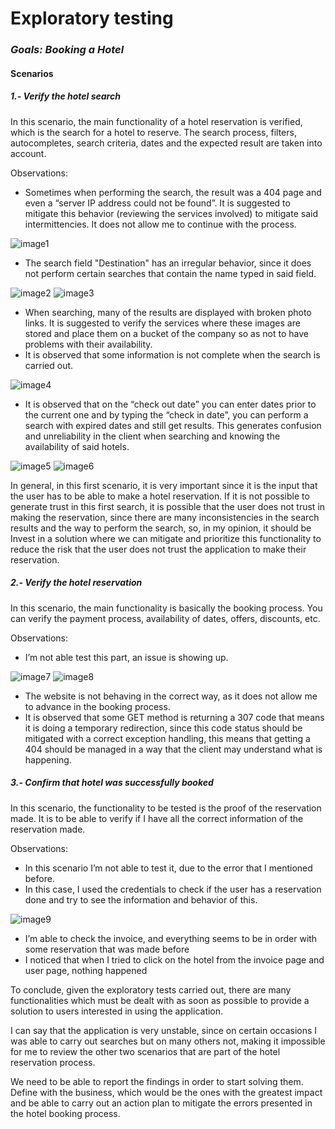 # Exploratory testing
### _Goals: Booking a Hotel_

#### Scenarios

##### 1.- Verify the hotel search

In this scenario, the main functionality of a hotel reservation is verified, which is the search for a hotel to reserve. The search process, filters, autocompletes, search criteria, dates and the expected result are taken into account.

Observations:


- Sometimes when performing the search, the result was a 404 page and even a “server IP address could not be found”. It is suggested to mitigate this behavior (reviewing the services involved) to mitigate said intermittencies. It does not allow me to continue with the process.

![image1](https://user-images.githubusercontent.com/1209284/123964989-06eb6c80-d982-11eb-8dcc-9886f1cddb6f.png)
- The search field "Destination" has an irregular behavior, since it does not perform certain searches that contain the name typed in said field. 

![image2](https://user-images.githubusercontent.com/1209284/123964992-07840300-d982-11eb-9ed7-71f78c4694c7.png)
![image3](https://user-images.githubusercontent.com/1209284/123964996-08b53000-d982-11eb-89eb-72fdcff5d2b7.png)
- When searching, many of the results are displayed with broken photo links. It is suggested to verify the services where these images are stored and place them on a bucket of the company so as not to have problems with their availability.
- It is observed that some information is not complete when the search is carried out.

![image4](https://user-images.githubusercontent.com/1209284/123965000-08b53000-d982-11eb-96e8-c57e5cbb6c00.png)
- It is observed that on the “check out date” you can enter dates prior to the current one and by typing the “check in date”, you can perform a search with expired dates and still get results. This generates confusion and unreliability in the client when searching and knowing the availability of said hotels.

![image5](https://user-images.githubusercontent.com/1209284/123965004-094dc680-d982-11eb-9e78-65dc9eddee78.png)
![image6](https://user-images.githubusercontent.com/1209284/123965008-0a7ef380-d982-11eb-82a9-20ab9232518c.png)

In general, in this first scenario, it is very important since it is the input that the user has to be able to make a hotel reservation. If it is not possible to generate trust in this first search, it is possible that the user does not trust in making the reservation, since there are many inconsistencies in the search results and the way to perform the search, so, in my opinion, it should be Invest in a solution where we can mitigate and prioritize this functionality to reduce the risk that the user does not trust the application to make their reservation.


##### 2.- Verify the hotel reservation
In this scenario, the main functionality is basically the booking process. You can verify the payment process, availability of dates, offers, discounts, etc.

Observations:
- I’m not able test this part, an issue is showing up.

![image7](https://user-images.githubusercontent.com/1209284/123965010-0a7ef380-d982-11eb-86ef-f625eb68b8de.png)
![image8](https://user-images.githubusercontent.com/1209284/123965011-0b178a00-d982-11eb-9488-7e8d18c34480.png)
- The website is not behaving in the correct way, as it does not allow me to advance in the booking process. 
- It is observed that some GET method is returning a 307 code that means it is doing a temporary redirection, since this code status should be mitigated with a correct exception handling, this means that getting a 404 should be managed in a way that the client may understand what is happening.

##### 3.- Confirm that hotel was successfully booked
In this scenario, the functionality to be tested is the proof of the reservation made. It is to be able to verify if I have all the correct information of the reservation made.

Observations:
- In this scenario I’m not able to test it, due to the error that I mentioned before.
- In this case, I used the credentials to check if the user has a reservation done and try to see the information and behavior of this.

![image9](https://user-images.githubusercontent.com/1209284/123965017-0b178a00-d982-11eb-99dd-7a5afb1bce5f.png)
- I’m able to check the invoice, and everything seems to be in order with some reservation that was made before
- I noticed that when I tried to click on the hotel from the invoice page and user page, nothing happened

To conclude, given the exploratory tests carried out, there are many functionalities which must be dealt with as soon as possible to provide a solution to users interested in using the application.

I can say that the application is very unstable, since on certain occasions I was able to carry out searches but on many others not, making it impossible for me to review the other two scenarios that are part of the hotel reservation process.

We need to be able to report the findings in order to start solving them. Define with the business,  which would be the ones with the greatest impact and be able to carry out an action plan to mitigate the errors presented in the hotel booking process.





